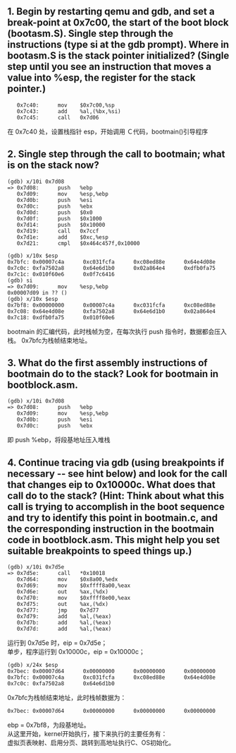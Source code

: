 ## 1. Begin by restarting qemu and gdb, and set a break-point at 0x7c00, the start of the boot block (bootasm.S). Single step through the instructions (type si at the gdb prompt). Where in bootasm.S is the stack pointer initialized? (Single step until you see an instruction that moves a value into %esp, the register for the stack pointer.)

```ASM
   0x7c40:      mov    $0x7c00,%sp
   0x7c43:      add    %al,(%bx,%si)
   0x7c45:      call   0x7d06
```
在 0x7c40 处，设置栈指针 esp，开始调用 Ｃ代码，bootmain()引导程序


## 2. Single step through the call to bootmain; what is on the stack now?

```
(gdb) x/10i 0x7d08
=> 0x7d08:      push   %ebp
   0x7d09:      mov    %esp,%ebp
   0x7d0b:      push   %esi
   0x7d0c:      push   %ebx
   0x7d0d:      push   $0x0
   0x7d0f:      push   $0x1000
   0x7d14:      push   $0x10000
   0x7d19:      call   0x7ccf
   0x7d1e:      add    $0xc,%esp
   0x7d21:      cmpl   $0x464c457f,0x10000

(gdb) x/10x $esp 
0x7bfc: 0x00007c4a      0xc031fcfa      0xc08ed88e      0x64e4d08e
0x7c0c: 0xfa7502a8      0x64e6d1b0      0x02a864e4      0xdfb0fa75
0x7c1c: 0x010f60e6      0x0f7c6416
(gdb) si
=> 0x7d09:      mov    %esp,%ebp
0x00007d09 in ?? ()
(gdb) x/10x $esp
0x7bf8: 0x00000000      0x00007c4a      0xc031fcfa      0xc08ed88e
0x7c08: 0x64e4d08e      0xfa7502a8      0x64e6d1b0      0x02a864e4
0x7c18: 0xdfb0fa75      0x010f60e6
```
bootmain 的汇编代码，此时栈帧为空，在每次执行 push 指令时，数据都会压入栈。
0x7bfc为栈帧结束地址。


## 3. What do the first assembly instructions of bootmain do to the stack? Look for bootmain in bootblock.asm.

```ASM
(gdb) x/10i 0x7d08
=> 0x7d08:      push   %ebp
   0x7d09:      mov    %esp,%ebp
   0x7d0b:      push   %esi
   0x7d0c:      push   %ebx
```
即 push %ebp，将段基地址压入堆栈


## 4. Continue tracing via gdb (using breakpoints if necessary -- see hint below) and look for the call that changes eip to 0x10000c. What does that call do to the stack? (Hint: Think about what this call is trying to accomplish in the boot sequence and try to identify this point in bootmain.c, and the corresponding instruction in the bootmain code in bootblock.asm. This might help you set suitable breakpoints to speed things up.)

```ASM
(gdb) x/10i 0x7d5e
=> 0x7d5e:      call   *0x10018
   0x7d64:      mov    $0x8a00,%edx
   0x7d69:      mov    $0xffff8a00,%eax
   0x7d6e:      out    %ax,(%dx)
   0x7d70:      mov    $0xffff8e00,%eax
   0x7d75:      out    %ax,(%dx)
   0x7d77:      jmp    0x7d77
   0x7d79:      add    %al,(%eax)
   0x7d7b:      add    %al,(%eax)
   0x7d7d:      add    %al,(%eax)
```
运行到 0x7d5e 时，eip = 0x7d5e；<br>
单步，程序运行到 0x10000c，eip = 0x10000c；<br>
```ASM
(gdb) x/24x $esp
0x7bec: 0x00007d64      0x00000000      0x00000000      0x00000000
0x7bfc: 0x00007c4a      0xc031fcfa      0xc08ed88e      0x64e4d08e
0x7c0c: 0xfa7502a8      0x64e6d1b0
```
0x7bfc为栈帧结束地址，此时栈帧数据为：
```ASM
0x7bec: 0x00007d64      0x00000000      0x00000000      0x00000000
```
ebp = 0x7bf8，为段基地址。<br>
从这里开始，kernel开始执行，接下来执行的主要任务有：<br>
虚拟页表映射、启用分页、跳转到高地址执行C、OS初始化。
